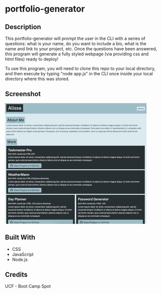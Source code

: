 # portfolio-generator


## Description
This portfolio-generator will prompt the user in the CLI with a series of questions: what is your name, do you want to include a bio, what is the name and link to your project, etc. Once the questions have been answered, this program will generate a fully styled webpage (via providing css and html files) ready to deploy!

To use this program, you will need to clone this repo to your local directory, and then execute by typing "node app.js" in the CLI once inside your local directory where this was stored.

## Screenshot
![Sample picture of portfolio page; Name at top followed by a description about me, and then a description of each of my projects](./assets/images/pageSnip.png)


## Built With
* CSS
* JavaScript
* Node.js


## Credits
UCF - Boot Camp Spot